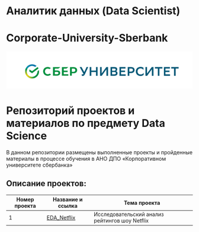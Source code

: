 # Аналитик данных (Data Scientist)

# Corporate-University-Sberbank
![Image](sber.png)
# Репозиторий проектов и материалов по предмету Data Science



В данном репозитории размещены выполненные проекты и пройденные материалы в процессе обучения в АНО ДПО «Корпоративном университете сбербанка»

## Описание проектов:
| Номер проекта | Название и ссылка | Тема проекта                                                     |
|---------------|-------------------|------------------------------------------------------------------|
|1              |[EDA_Netflix](ссылка)|Исследовательский анализ рейтингов шоу Netflix|
